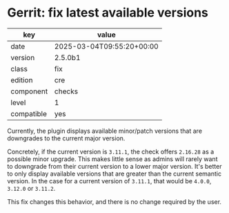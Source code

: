 [//]: # (werk v2)
# Gerrit: fix latest available versions

key        | value
---------- | ---
date       | 2025-03-04T09:55:20+00:00
version    | 2.5.0b1
class      | fix
edition    | cre
component  | checks
level      | 1
compatible | yes

Currently, the plugin displays available minor/patch versions that are downgrades to the current
major version.

Concretely, if the current version is `3.11.1`, the check offers `2.16.28` as a possible minor
upgrade. This makes little sense as admins will rarely want to downgrade from their current version
to a lower major version. It's better to only display available versions that are greater than
the current semantic version. In the case for a current version of `3.11.1`, that would be `4.0.0`,
`3.12.0` or `3.11.2`.

This fix changes this behavior, and there is no change required by the user.
